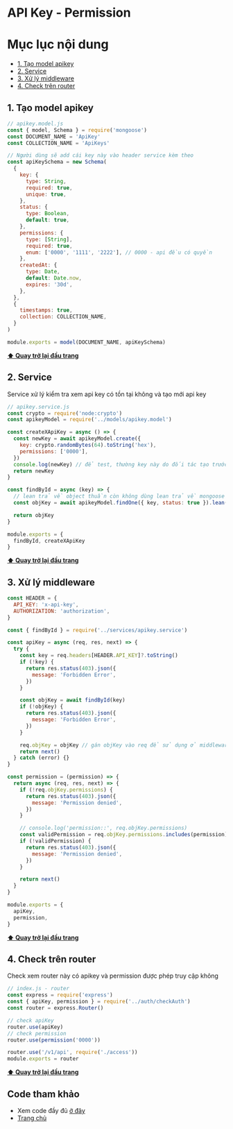 # API Key - Permission

# Mục lục nội dung

- [1. Tạo model apikey](#1-tạo-model-apikey)
- [2. Service](#2-service)
- [3. Xử lý middleware](#3-xử-lý-middleware)
- [4. Check trên router](#4-check-trên-router)

## 1. Tạo model apikey

```js
// apikey.model.js
const { model, Schema } = require('mongoose')
const DOCUMENT_NAME = 'ApiKey'
const COLLECTION_NAME = 'ApiKeys'

// Người dùng sẽ add cái key này vào header service kèm theo
const apiKeySchema = new Schema(
  {
    key: {
      type: String,
      required: true,
      unique: true,
    },
    status: {
      type: Boolean,
      default: true,
    },
    permissions: {
      type: [String],
      required: true,
      enum: ['0000', '1111', '2222'], // 0000 - api đều có quyền
    },
    createdAt: {
      type: Date,
      default: Date.now,
      expires: '30d',
    },
  },
  {
    timestamps: true,
    collection: COLLECTION_NAME,
  }
)

module.exports = model(DOCUMENT_NAME, apiKeySchema)
```

**[⬆ Quay trở lại đầu trang](#mục-lục-nội-dung)**

## 2. Service

Service xử lý kiểm tra xem api key có tồn tại không và tạo mới api key

```js
// apikey.service.js
const crypto = require('node:crypto')
const apikeyModel = require('../models/apikey.model')

const createXApiKey = async () => {
  const newKey = await apikeyModel.create({
    key: crypto.randomBytes(64).toString('hex'),
    permissions: ['0000'],
  })
  console.log(newKey) // để test, thường key này do đối tác tạo trước
  return newKey
}

const findById = async (key) => {
  // lean trả về object thuần còn không dùng lean trả về mongoose document (bao gồm object + method)
  const objKey = await apikeyModel.findOne({ key, status: true }).lean()

  return objKey
}

module.exports = {
  findById, createXApiKey
}
```

**[⬆ Quay trở lại đầu trang](#mục-lục-nội-dung)**

## 3. Xử lý middleware

```js
const HEADER = {
  API_KEY: 'x-api-key',
  AUTHORIZATION: 'authorization',
}

const { findById } = require('../services/apikey.service')

const apiKey = async (req, res, next) => {
  try {
    const key = req.headers[HEADER.API_KEY]?.toString()
    if (!key) {
      return res.status(403).json({
        message: 'Forbidden Error',
      })
    }

    const objKey = await findById(key)
    if (!objKey) {
      return res.status(403).json({
        message: 'Forbidden Error',
      })
    }

    req.objKey = objKey // gán objKey vào req để sử dụng ở middleware hoặc route khác
    return next()
  } catch (error) {}
}

const permission = (permission) => {
  return async (req, res, next) => {
    if (!req.objKey.permissions) {
      return res.status(403).json({
        message: 'Permission denied',
      })
    }

    // console.log('permission::', req.objKey.permissions)
    const validPermission = req.objKey.permissions.includes(permission)
    if (!validPermission) {
      return res.status(403).json({
        message: 'Permission denied',
      })
    }

    return next()
  }
}

module.exports = {
  apiKey,
  permission,
}
```

**[⬆ Quay trở lại đầu trang](#mục-lục-nội-dung)**

## 4. Check trên router

Check xem router này có apikey và permission được phép truy cập không

```js
// index.js - router
const express = require('express')
const { apiKey, permission } = require('../auth/checkAuth')
const router = express.Router()

// check apiKey
router.use(apiKey)
// check permission
router.use(permission('0000'))

router.use('/v1/api', require('./access'))
module.exports = router
```

**[⬆ Quay trở lại đầu trang](#mục-lục-nội-dung)**

## Code tham khảo

- Xem code đầy đủ [ở đây](https://github.com/thonghp/ecommerce-node-js/commit/c04783bfb4d25af2bc6812a59881f0cc3dbe9dd9)
- [Trang chủ](../README.md)
